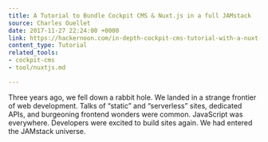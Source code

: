 ```yaml
---
title: A Tutorial to Bundle Cockpit CMS & Nuxt.js in a full JAMstack
source: Charles Ouellet
date: 2017-11-27 22:24:00 +0000
link: https://hackernoon.com/in-depth-cockpit-cms-tutorial-with-a-nuxt-js-app-live-demo-4809e7cd1218
content_type: Tutorial
related_tools:
- cockpit-cms
- tool/nuxtjs.md

---
```

Three years ago, we fell down a rabbit hole. We landed in a strange frontier of web development. Talks of “static” and “serverless” sites, dedicated APIs, and burgeoning frontend wonders were common. JavaScript was everywhere. Developers were excited to build sites again. We had entered the JAMstack universe.
